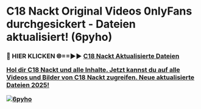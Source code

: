 # C18 Nackt Original Videos 0nlyFans durchgesickert - Dateien aktualisiert! (6pyho)

<h3>🔴 HIER KLICKEN 🌐==►► <a href="https://tinyurl.com/h6vf6nb8" rel="nofollow">C18 Nackt Aktualisierte Dateien

Hol dir C18 Nackt und alle Inhalte. Jetzt kannst du auf alle Videos und Bilder von C18 Nackt zugreifen. Neue aktualisierte Dateien 2025!

[![6pyho](https://i.imgur.com/sD4kR3V.gif)](https://tinyurl.com/h6vf6nb8)
